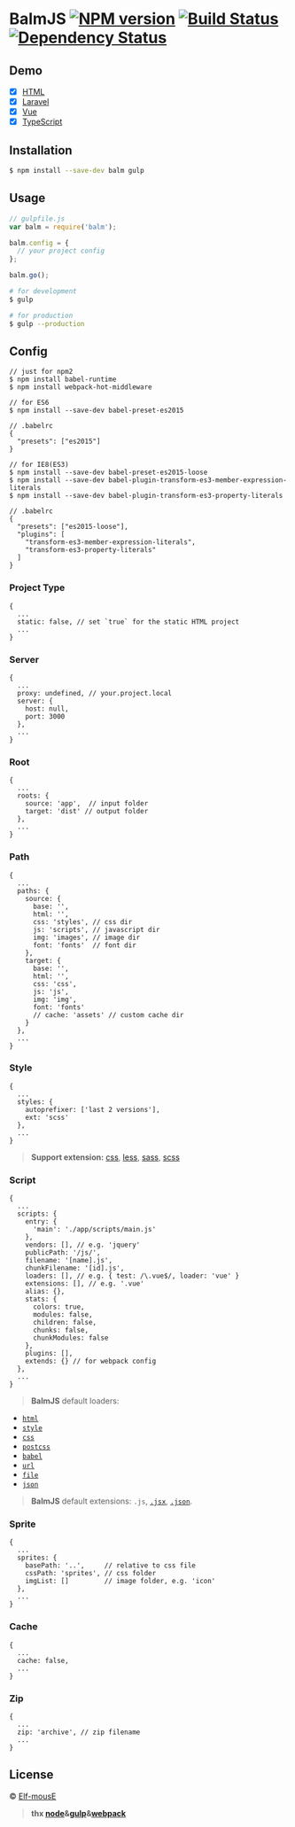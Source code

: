 # BalmJS [![NPM version][npm-image]][npm-url] [![Build Status][travis-image]][travis-url] [![Dependency Status][daviddm-image]][daviddm-url]
>

## Demo

- [x] [HTML](https://github.com/balmjs/balm-html)
- [x] [Laravel](https://github.com/balmjs/balm-laravel)
- [x] [Vue](https://github.com/balmjs/balm-vue)
- [x] [TypeScript](https://github.com/balmjs/balm-ts)

## Installation

```sh
$ npm install --save-dev balm gulp
```

## Usage

```js
// gulpfile.js
var balm = require('balm');

balm.config = {
  // your project config
};

balm.go();
```

```sh
# for development
$ gulp

# for production
$ gulp --production
```

## Config

```
// just for npm2
$ npm install babel-runtime
$ npm install webpack-hot-middleware
```

```
// for ES6
$ npm install --save-dev babel-preset-es2015

// .babelrc
{
  "presets": ["es2015"]
}
```

```
// for IE8(ES3)
$ npm install --save-dev babel-preset-es2015-loose
$ npm install --save-dev babel-plugin-transform-es3-member-expression-literals
$ npm install --save-dev babel-plugin-transform-es3-property-literals

// .babelrc
{
  "presets": ["es2015-loose"],
  "plugins": [
    "transform-es3-member-expression-literals",
    "transform-es3-property-literals"
  ]
}
```

### Project Type

```
{
  ...
  static: false, // set `true` for the static HTML project
  ...
}
```

### Server

```
{
  ...
  proxy: undefined, // your.project.local
  server: {
    host: null,
    port: 3000
  },
  ...
}
```

### Root

```
{
  ...
  roots: {
    source: 'app',  // input folder
    target: 'dist' // output folder
  },
  ...
}
```

### Path

```
{
  ...
  paths: {
    source: {
      base: '',
      html: '',
      css: 'styles', // css dir
      js: 'scripts', // javascript dir
      img: 'images', // image dir
      font: 'fonts'  // font dir
    },
    target: {
      base: '',
      html: '',
      css: 'css',
      js: 'js',
      img: 'img',
      font: 'fonts'
      // cache: 'assets' // custom cache dir
    }
  },
  ...
}
```

### Style

```
{
  ...
  styles: {
    autoprefixer: ['last 2 versions'],
    ext: 'scss'
  },
  ...
}
```

> __Support extension:__ [css](http://postcss.org/), [less](http://lesscss.org/), [sass](http://sass-lang.com/), [scss](http://sass-lang.com/)

### Script

```
{
  ...
  scripts: {
    entry: {
      'main': './app/scripts/main.js'
    },
    vendors: [], // e.g. 'jquery'
    publicPath: '/js/',
    filename: '[name].js',
    chunkFilename: '[id].js',
    loaders: [], // e.g. { test: /\.vue$/, loader: 'vue' }
    extensions: [], // e.g. '.vue'
    alias: {},
    stats: {
      colors: true,
      modules: false,
      children: false,
      chunks: false,
      chunkModules: false
    },
    plugins: [],
    extends: {} // for webpack config
  },
  ...
}
```

> __BalmJS__ default loaders:

- [`html`](https://github.com/webpack/html-loader)
- [`style`](https://github.com/webpack/style-loader)
- [`css`](https://github.com/webpack/css-loader)
- [`postcss`](https://github.com/postcss/postcss-loader)
- [`babel`](https://github.com/babel/babel-loader)
- [`url`](https://github.com/webpack/url-loader)
- [`file`](https://github.com/webpack/file-loader)
- [`json`](https://github.com/webpack/json-loader)

> __BalmJS__ default extensions: `.js`, [`.jsx`](https://facebook.github.io/react/), [`.json`](http://www.json.org/).

### Sprite

```
{
  ...
  sprites: {
    basePath: '..',     // relative to css file
    cssPath: 'sprites', // css folder
    imgList: []         // image folder, e.g. 'icon'
  },
  ...
}
```

### Cache

```
{
  ...
  cache: false,
  ...
}
```

### Zip

```
{
  ...
  zip: 'archive', // zip filename
  ...
}
```

## License

 © [Elf-mousE](http://elf-mouse.me/)


[npm-image]: https://badge.fury.io/js/balm.svg
[npm-url]: https://npmjs.org/package/balm
[travis-image]: https://travis-ci.org/balmjs/balm.svg?branch=master
[travis-url]: https://travis-ci.org/balmjs/balm
[daviddm-image]: https://david-dm.org/balmjs/balm.svg?theme=shields.io
[daviddm-url]: https://david-dm.org/balmjs/balm

> __thx [node](https://nodejs.org/en/)&[gulp](http://gulpjs.com/)&[webpack](http://webpack.github.io/)__
